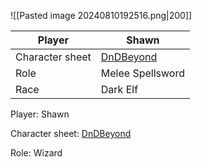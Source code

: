 
![[Pasted image 20240810192516.png|200]]

| Player          | Shawn                                                       |
| --------------- | ----------------------------------------------------------- |
| Character sheet | [DnDBeyond](https://www.dndbeyond.com/characters/122814251) |
| Role            | Melee Spellsword                                            |
| Race            | Dark Elf                                                    |
Player: Shawn

Character sheet: [DnDBeyond](https://www.dndbeyond.com/characters/122811217)

Role: Wizard

